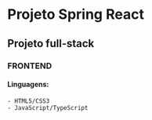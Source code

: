 # Projeto Spring React

## Projeto full-stack

### FRONTEND
#### Linguagens: 
```
- HTML5/CSS3
- JavaScript/TypeScript
```
